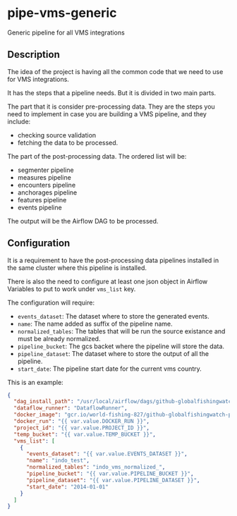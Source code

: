 # pipe-vms-generic
Generic pipeline for all VMS integrations


## Description

The idea of the project is having all the common code that we need to use for VMS integrations.

It has the steps that a pipeline needs. But it is divided in two main parts.

The part that it is consider pre-processing data.
They are the steps you need to implement in case you are building a VMS pipeline, and they include:

- checking source validation
- fetching the data to be processed.


The part of the post-processing data.
The ordered list will be:

- segmenter pipeline
- measures pipeline
- encounters pipeline
- anchorages pipeline
- features pipeline
- events pipeline

The output will be the Airflow DAG to be processed.

## Configuration

It is a requirement to have the post-processing data pipelines installed in the same cluster where this pipeline is installed.

There is also the need to configure at least one json object in Airflow Variables to put to work under `vms_list` key.

The configuration will require:

* `events_dataset`: The dataset where to store the generated events.
* `name`: The name added as suffix of the pipeline name.
* `normalized_tables`: The tables that will be run the source existance and must be already normalized.
* `pipeline_bucket`: The gcs backet where the pipeline will store the data.
* `pipeline_dataset`: The dataset where to store the output of all the pipeline.
* `start_date`: The pipeline start date for the current vms country.

This is an example:
```json
{
  "dag_install_path": "/usr/local/airflow/dags/github-globalfishingwatch-pipe-vms-generic",
  "dataflow_runner": "DataflowRunner",
  "docker_image": "gcr.io/world-fishing-827/github-globalfishingwatch-pipe-vms-generic",
  "docker_run": "{{ var.value.DOCKER_RUN }}",
  "project_id": "{{ var.value.PROJECT_ID }}",
  "temp_bucket": "{{ var.value.TEMP_BUCKET }}",
  "vms_list": [
    {
      "events_dataset": "{{ var.value.EVENTS_DATASET }}",
      "name": "indo_test",
      "normalized_tables": "indo_vms_normalized_",
      "pipeline_bucket": "{{ var.value.PIPELINE_BUCKET }}",
      "pipeline_dataset": "{{ var.value.PIPELINE_DATASET }}",
      "start_date": "2014-01-01"
    }
  ]
}
```


